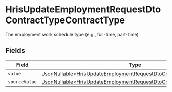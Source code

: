 # HrisUpdateEmploymentRequestDtoContractTypeContractType

The employment work schedule type (e.g., full-time, part-time)


## Fields

| Field                                                                                                                                                    | Type                                                                                                                                                     | Required                                                                                                                                                 | Description                                                                                                                                              |
| -------------------------------------------------------------------------------------------------------------------------------------------------------- | -------------------------------------------------------------------------------------------------------------------------------------------------------- | -------------------------------------------------------------------------------------------------------------------------------------------------------- | -------------------------------------------------------------------------------------------------------------------------------------------------------- |
| `value`                                                                                                                                                  | [JsonNullable\<HrisUpdateEmploymentRequestDtoContractTypeValue>](../../models/components/HrisUpdateEmploymentRequestDtoContractTypeValue.md)             | :heavy_minus_sign:                                                                                                                                       | N/A                                                                                                                                                      |
| `sourceValue`                                                                                                                                            | [JsonNullable\<HrisUpdateEmploymentRequestDtoContractTypeSourceValue>](../../models/components/HrisUpdateEmploymentRequestDtoContractTypeSourceValue.md) | :heavy_minus_sign:                                                                                                                                       | N/A                                                                                                                                                      |